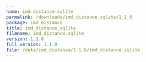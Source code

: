 ```yaml
---
name: imd-distance-sqlite
permalink: /downloads/imd_distance_sqlite/1_1_0
package: imd_distance
title: imd_distance_sqlite
filename: imd_distance.sqlite
version: 1.1.0
full_version: 1.1.0
file: /data/imd_distance/1.1.0/imd_distance.sqlite
---
```

